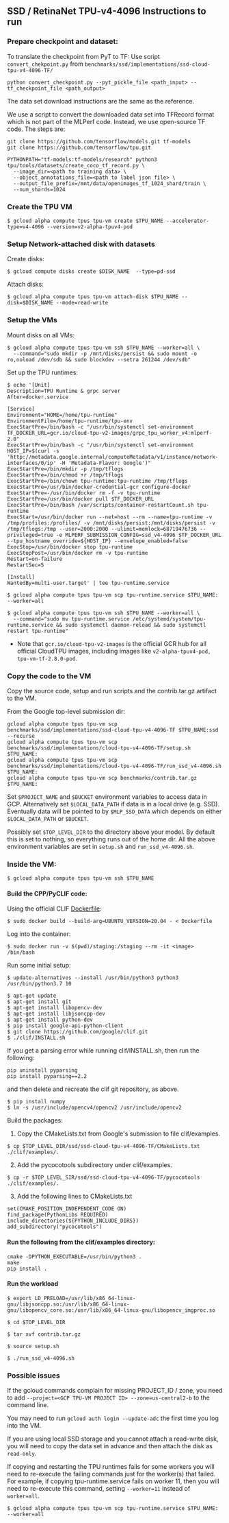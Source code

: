 
## SSD / RetinaNet TPU-v4-4096 Instructions to run

### Prepare checkpoint and dataset:

To translate the checkpoint from PyT to TF: Use script ```convert_chekpoint.py```
from ```benchmarks/ssd/implementations/ssd-cloud-tpu-v4-4096-TF/```

```
python convert_checkpoint.py --pyt_pickle_file <path_input> --tf_checkpoint_file <path_output>
```

The data set download instructions are the same as the reference.

We use a script to convert the downloaded data set into TFRecord format which is not part of the MLPerf code.
Instead, we use open-source TF code. The steps are:

```
git clone https://github.com/tensorflow/models.git tf-models
git clone https://github.com/tensorflow/tpu.git

PYTHONPATH="tf-models:tf-models/research" python3 tpu/tools/datasets/create_coco_tf_record.py \
  --image_dir=<path to training data> \
  --object_annotations_file=<path to label json file> \
  --output_file_prefix=/mnt/data/openimages_tf_1024_shard/train \
  --num_shards=1024
```

### Create the TPU VM
```
$ gcloud alpha compute tpus tpu-vm create $TPU_NAME --accelerator-type=v4-4096 --version=v2-alpha-tpuv4-pod
```

### Setup Network-attached disk with datasets

Create disks:

```
$ gcloud compute disks create $DISK_NAME  --type=pd-ssd
```

Attach disks:

```
$ gcloud alpha compute tpus tpu-vm attach-disk $TPU_NAME --disk=$DISK_NAME --mode=read-write
```


### Setup the VMs

Mount disks on all VMs:

```
$ gcloud alpha compute tpus tpu-vm ssh $TPU_NAME --worker=all \
  --command="sudo mkdir -p /mnt/disks/persist && sudo mount -o ro,noload /dev/sdb && sudo blockdev --setra 261244 /dev/sdb"
```

Set up the TPU runtimes:

```
$ echo '[Unit]
Description=TPU Runtime & grpc server
After=docker.service

[Service]
Environment="HOME=/home/tpu-runtime"
EnvironmentFile=/home/tpu-runtime/tpu-env
ExecStartPre=/bin/bash -c "/usr/bin/systemctl set-environment TF_DOCKER_URL=gcr.io/cloud-tpu-v2-images/grpc_tpu_worker_v4:mlperf-2.0"
ExecStartPre=/bin/bash -c "/usr/bin/systemctl set-environment HOST_IP=$(curl -s 'http://metadata.google.internal/computeMetadata/v1/instance/network-interfaces/0/ip' -H 'Metadata-Flavor: Google')"
ExecStartPre=/bin/mkdir -p /tmp/tflogs
ExecStartPre=/bin/chmod +r /tmp/tflogs
ExecStartPre=/bin/chown tpu-runtime:tpu-runtime /tmp/tflogs
ExecStartPre=/usr/bin/docker-credential-gcr configure-docker
ExecStartPre=-/usr/bin/docker rm -f -v tpu-runtime
ExecStartPre=/usr/bin/docker pull $TF_DOCKER_URL
ExecStartPre=/bin/bash /var/scripts/container-restartCount.sh tpu-runtime
ExecStart=/usr/bin/docker run --net=host --rm --name=tpu-runtime -v /tmp/profiles:/profiles/ -v /mnt/disks/persist:/mnt/disks/persist -v /tmp/tflogs:/tmp --user=2000:2000 --ulimit=memlock=68719476736 --privileged=true -e MLPERF_SUBMISSION_CONFIG=ssd_v4-4096 $TF_DOCKER_URL --tpu_hostname_override=${HOST_IP} --envelope_enabled=false
ExecStop=/usr/bin/docker stop tpu-runtime
ExecStopPost=/usr/bin/docker rm -v tpu-runtime
Restart=on-failure
RestartSec=5

[Install]
WantedBy=multi-user.target' | tee tpu-runtime.service

$ gcloud alpha compute tpus tpu-vm scp tpu-runtime.service $TPU_NAME: --worker=all

$ gcloud alpha compute tpus tpu-vm ssh $TPU_NAME --worker=all \
  --command="sudo mv tpu-runtime.service /etc/systemd/system/tpu-runtime.service && sudo systemctl daemon-reload && sudo systemctl restart tpu-runtime"

```
* Note that `gcr.io/cloud-tpu-v2-images` is the official GCR hub for all official CloudTPU images, including images like `v2-alpha-tpuv4-pod, tpu-vm-tf-2.8.0-pod`.

### Copy the code to the VM

Copy the source code, setup and run scripts and the contrib.tar.gz artifact to the VM.

From the Google top-level submission dir:
```
gcloud alpha compute tpus tpu-vm scp benchmarks/ssd/implementations/ssd-cloud-tpu-v4-4096-TF $TPU_NAME:ssd --recurse
gcloud alpha compute tpus tpu-vm scp benchmarks/ssd/implementations/cloud-tpu-v4-4096-TF/setup.sh $TPU_NAME:
gcloud alpha compute tpus tpu-vm scp benchmarks/ssd/implementations/cloud-tpu-v4-4096-TF/run_ssd_v4-4096.sh $TPU_NAME:
gcloud alpha compute tpus tpu-vm scp benchmarks/contrib.tar.gz $TPU_NAME:
```

Set `$PROJECT_NAME` and `$BUCKET` environment variables to access data in GCP.
Alternatively set `$LOCAL_DATA_PATH` if data is in a local drive (e.g. SSD).
Eventually data will be pointed to by `$MLP_SSD_DATA` which depends on either
```$LOCAL_DATA_PATH``` or `$BUCKET`.

Possibly set `$TOP_LEVEL_DIR` to the directory above your model. By default this is set to nothing, so everything runs out of the home dir.
All the above environment variables are set in `setup.sh` and `run_ssd_v4-4096.sh`.

### Inside the VM:

```
$ gcloud alpha compute tpus tpu-vm ssh $TPU_NAME
```

#### Build the CPP/PyCLIF code:

Using the official CLIF [Dockerfile](https://github.com/google/clif/blob/main/Dockerfile):
```
$ sudo docker build --build-arg=UBUNTU_VERSION=20.04 - < Dockerfile
```

Log into the container:
```
$ sudo docker run -v $(pwd)/staging:/staging --rm -it <image> /bin/bash
```

Run some initial setup:
```
$ update-alternatives --install /usr/bin/python3 python3 /usr/bin/python3.7 10

$ apt-get update
$ apt-get install git
$ apt-get install libopencv-dev
$ apt-get install libjsoncpp-dev
$ apt-get install python-dev
$ pip install google-api-python-client
$ git clone https://github.com/google/clif.git
$ ./clif/INSTALL.sh
```
If you get a parsing error while running clif/INSTALL.sh, then run the following:
```
pip uninstall pyparsing
pip install pyparsing==2.2
```
and then delete and recreate the clif git repository, as above.

```
$ pip install numpy
$ ln -s /usr/include/opencv4/opencv2 /usr/include/opencv2
```

Build the packages:
1. Copy the CMakeLists.txt from Google's submission to file clif/examples.

```
$ cp $TOP_LEVEL_DIR/ssd/ssd-cloud-tpu-v4-4096-TF/CMakeLists.txt ./clif/examples/.
```

2. Add the pycocotools subdirectory under clif/examples.

```
$ cp -r $TOP_LEVEL_SIR/ssd/ssd-cloud-tpu-v4-4096-TF/pycocotools ./clif/examples/.
```

3. Add the following lines to CMakeLists.txt

```
set(CMAKE_POSITION_INDEPENDENT_CODE ON)
find_package(PythonLibs REQUIRED)
include_directories(${PYTHON_INCLUDE_DIRS})
add_subdirectory("pycocotools")
```

#### Run the following from the clif/examples directory:
```
cmake -DPYTHON_EXECUTABLE=/usr/bin/python3 .
make
pip install .
```

#### Run the workload

```
$ export LD_PRELOAD=/usr/lib/x86_64-linux-gnu/libjsoncpp.so:/usr/lib/x86_64-linux-gnu/libopencv_core.so:/usr/lib/x86_64-linux-gnu/libopencv_imgproc.so

$ cd $TOP_LEVEL_DIR

$ tar xvf contrib.tar.gz

$ source setup.sh

$ ./run_ssd_v4-4096.sh
```


### Possible issues

If the gcloud commands complain for missing PROJECT_ID / zone, you need to add `--project=<GCP TPU-VM PROJECT ID> --zone=us-central2-b` to the command line.

You may need to run `gcloud auth login --update-adc` the first time you log into the VM.

If you are using local SSD storage and you cannot attach a read-write disk, you will need to copy the data set in advance and then attach the disk as `read-only`.

If copying and restarting the TPU runtimes fails for some workers you will need to re-execute the failing commands just for the worker(s) that failed.
For example, if copying tpu-runtime.service fails on worker 11, then you will need to re-execute this command, setting `--worker=11` instead of `worker=all`.

```$ gcloud alpha compute tpus tpu-vm scp tpu-runtime.service $TPU_NAME: --worker=all```

